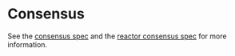 # Consensus 

See the [consensus spec](https://github.com/supermint/spec/tree/master/spec/consensus) and the [reactor consensus spec](https://github.com/supermint/spec/tree/master/spec/reactors/consensus) for more information.
